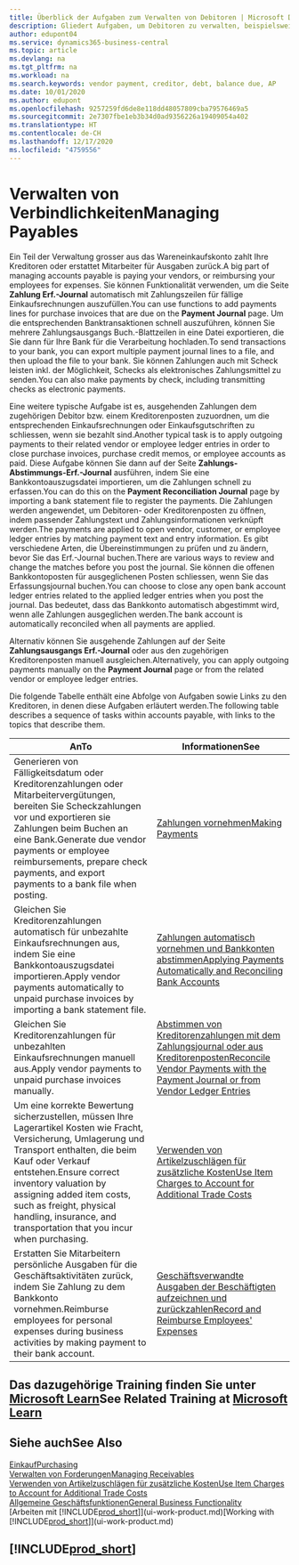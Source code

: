 ```yaml
---
title: Überblick der Aufgaben zum Verwalten von Debitoren | Microsoft Docs
description: Gliedert Aufgaben, um Debitoren zu verwalten, beispielsweise zahlende Gläubiger oder ausgehende Zahlungen an Buch-Posten, um Rechnungen oder Gutschriften zu schliessen.
author: edupont04
ms.service: dynamics365-business-central
ms.topic: article
ms.devlang: na
ms.tgt_pltfrm: na
ms.workload: na
ms.search.keywords: vendor payment, creditor, debt, balance due, AP
ms.date: 10/01/2020
ms.author: edupont
ms.openlocfilehash: 9257259fd6de8e118dd48057809cba79576469a5
ms.sourcegitcommit: 2e7307fbe1eb3b34d0ad9356226a19409054a402
ms.translationtype: HT
ms.contentlocale: de-CH
ms.lasthandoff: 12/17/2020
ms.locfileid: "4759556"
---
```

# <a name="managing-payables"></a><span data-ttu-id="3bb5d-103">Verwalten von Verbindlichkeiten</span><span class="sxs-lookup"><span data-stu-id="3bb5d-103">Managing Payables</span></span>

<span data-ttu-id="3bb5d-104">Ein Teil der Verwaltung grosser aus das Wareneinkaufskonto zahlt Ihre Kreditoren oder erstattet Mitarbeiter für Ausgaben zurück.</span><span class="sxs-lookup"><span data-stu-id="3bb5d-104">A big part of managing accounts payable is paying your vendors, or reimbursing your employees for expenses.</span></span> <span data-ttu-id="3bb5d-105">Sie können Funktionalität verwenden, um die Seite **Zahlung Erf.-Journal** automatisch mit Zahlungszeilen für fällige Einkaufsrechnungen auszufüllen.</span><span class="sxs-lookup"><span data-stu-id="3bb5d-105">You can use functions to add payments lines for purchase invoices that are due on the **Payment Journal** page.</span></span> <span data-ttu-id="3bb5d-106">Um die entsprechenden Banktransaktionen schnell auszuführen, können Sie mehrere Zahlungsausgangs Buch.-Blattzeilen in eine Datei exportieren, die Sie dann für Ihre Bank für die Verarbeitung hochladen.</span><span class="sxs-lookup"><span data-stu-id="3bb5d-106">To send transactions to your bank, you can export multiple payment journal lines to a file, and then upload the file to your bank.</span></span> <span data-ttu-id="3bb5d-107">Sie können Zahlungen auch mit Scheck leisten inkl. der Möglichkeit, Schecks als elektronisches Zahlungsmittel zu senden.</span><span class="sxs-lookup"><span data-stu-id="3bb5d-107">You can also make payments by check, including transmitting checks as electronic payments.</span></span>

<span data-ttu-id="3bb5d-108">Eine weitere typische Aufgabe ist es, ausgehenden Zahlungen dem zugehörigen Debitor bzw. einem Kreditorenposten zuzuordnen, um die entsprechenden Einkaufsrechnungen oder Einkaufsgutschriften zu schliessen, wenn sie bezahlt sind.</span><span class="sxs-lookup"><span data-stu-id="3bb5d-108">Another typical task is to apply outgoing payments to their related vendor or employee ledger entries in order to close purchase invoices, purchase credit memos, or employee accounts as paid.</span></span> <span data-ttu-id="3bb5d-109">Diese Aufgabe können Sie dann auf der Seite **Zahlungs-Abstimmungs-Erf.-Journal** ausführen, indem Sie eine Bankkontoauszugsdatei importieren, um die Zahlungen schnell zu erfassen.</span><span class="sxs-lookup"><span data-stu-id="3bb5d-109">You can do this on the **Payment Reconciliation Journal** page by importing a bank statement file to register the payments.</span></span> <span data-ttu-id="3bb5d-110">Die Zahlungen werden angewendet, um Debitoren- oder Kreditorenposten zu öffnen, indem passender Zahlungstext und Zahlungsinformationen verknüpft werden.</span><span class="sxs-lookup"><span data-stu-id="3bb5d-110">The payments are applied to open vendor, customer, or employee ledger entries by matching payment text and entry information.</span></span> <span data-ttu-id="3bb5d-111">Es gibt verschiedene Arten, die Übereinstimmungen zu prüfen und zu ändern, bevor Sie das Erf.-Journal buchen.</span><span class="sxs-lookup"><span data-stu-id="3bb5d-111">There are various ways to review and change the matches before you post the journal.</span></span> <span data-ttu-id="3bb5d-112">Sie können die offenen Bankkontoposten für ausgeglichenen Posten schliessen, wenn Sie das Erfassungsjournal buchen.</span><span class="sxs-lookup"><span data-stu-id="3bb5d-112">You can choose to close any open bank account ledger entries related to the applied ledger entries when you post the journal.</span></span> <span data-ttu-id="3bb5d-113">Das bedeutet, dass das Bankkonto automatisch abgestimmt wird, wenn alle Zahlungen ausgeglichen werden.</span><span class="sxs-lookup"><span data-stu-id="3bb5d-113">The bank account is automatically reconciled when all payments are applied.</span></span>

<span data-ttu-id="3bb5d-114">Alternativ können Sie ausgehende Zahlungen auf der Seite **Zahlungsausgangs Erf.-Journal** oder aus den zugehörigen Kreditorenposten manuell ausgleichen.</span><span class="sxs-lookup"><span data-stu-id="3bb5d-114">Alternatively, you can apply outgoing payments manually on the **Payment Journal** page or from the related vendor or employee ledger entries.</span></span>

<span data-ttu-id="3bb5d-115">Die folgende Tabelle enthält eine Abfolge von Aufgaben sowie Links zu den Kreditoren, in denen diese Aufgaben erläutert werden.</span><span class="sxs-lookup"><span data-stu-id="3bb5d-115">The following table describes a sequence of tasks within accounts payable, with links to the topics that describe them.</span></span>

| <span data-ttu-id="3bb5d-116">An</span><span class="sxs-lookup"><span data-stu-id="3bb5d-116">To</span></span> | <span data-ttu-id="3bb5d-117">Informationen</span><span class="sxs-lookup"><span data-stu-id="3bb5d-117">See</span></span> |
| --- | --- |
| <span data-ttu-id="3bb5d-118">Generieren von Fälligkeitsdatum oder Kreditorenzahlungen oder Mitarbeitervergütungen, bereiten Sie Scheckzahlungen vor und exportieren sie Zahlungen beim Buchen an eine Bank.</span><span class="sxs-lookup"><span data-stu-id="3bb5d-118">Generate due vendor payments or employee reimbursements, prepare check payments, and export payments to a bank file when posting.</span></span> |[<span data-ttu-id="3bb5d-119">Zahlungen vornehmen</span><span class="sxs-lookup"><span data-stu-id="3bb5d-119">Making Payments</span></span>](payables-make-payments.md) |
| <span data-ttu-id="3bb5d-120">Gleichen Sie Kreditorenzahlungen automatisch für unbezahlte Einkaufsrechnungen aus, indem Sie eine Bankkontoauszugsdatei importieren.</span><span class="sxs-lookup"><span data-stu-id="3bb5d-120">Apply vendor payments automatically to unpaid purchase invoices by importing a bank statement file.</span></span> |[<span data-ttu-id="3bb5d-121">Zahlungen automatisch vornehmen und Bankkonten abstimmen</span><span class="sxs-lookup"><span data-stu-id="3bb5d-121">Applying Payments Automatically and Reconciling Bank Accounts</span></span>](receivables-apply-payments-auto-reconcile-bank-accounts.md) |
| <span data-ttu-id="3bb5d-122">Gleichen Sie Kreditorenzahlungen für unbezahlten Einkaufsrechnungen manuell aus.</span><span class="sxs-lookup"><span data-stu-id="3bb5d-122">Apply vendor payments to unpaid purchase invoices manually.</span></span> |[<span data-ttu-id="3bb5d-123">Abstimmen von Kreditorenzahlungen mit dem Zahlungsjournal oder aus Kreditorenposten</span><span class="sxs-lookup"><span data-stu-id="3bb5d-123">Reconcile Vendor Payments with the Payment Journal or from Vendor Ledger Entries</span></span>](payables-how-apply-purchase-transactions-manually.md) |
|<span data-ttu-id="3bb5d-124">Um eine korrekte Bewertung sicherzustellen, müssen Ihre Lagerartikel Kosten wie Fracht, Versicherung, Umlagerung und Transport enthalten, die beim Kauf oder Verkauf entstehen.</span><span class="sxs-lookup"><span data-stu-id="3bb5d-124">Ensure correct inventory valuation by assigning added item costs, such as freight, physical handling, insurance, and transportation that you incur when purchasing.</span></span>|[<span data-ttu-id="3bb5d-125">Verwenden von Artikelzuschlägen für zusätzliche Kosten</span><span class="sxs-lookup"><span data-stu-id="3bb5d-125">Use Item Charges to Account for Additional Trade Costs</span></span>](payables-how-assign-item-charges.md)|
|<span data-ttu-id="3bb5d-126">Erstatten Sie Mitarbeitern persönliche Ausgaben für die Geschäftsaktivitäten zurück, indem Sie Zahlung zu dem Bankkonto vornehmen.</span><span class="sxs-lookup"><span data-stu-id="3bb5d-126">Reimburse employees for personal expenses during business activities by making payment to their bank account.</span></span>|[<span data-ttu-id="3bb5d-127">Geschäftsverwandte Ausgaben der Beschäftigten aufzeichnen und zurückzahlen</span><span class="sxs-lookup"><span data-stu-id="3bb5d-127">Record and Reimburse Employees' Expenses</span></span>](finance-how-record-reimburse-employee-expenses.md)|

## <a name="see-related-training-at-microsoft-learn"></a><span data-ttu-id="3bb5d-128">Das dazugehörige Training finden Sie unter [Microsoft Learn](/learn/paths/process-customer-vendor-payments-dynamics-365-business-central/)</span><span class="sxs-lookup"><span data-stu-id="3bb5d-128">See Related Training at [Microsoft Learn](/learn/paths/process-customer-vendor-payments-dynamics-365-business-central/)</span></span>

## <a name="see-also"></a><span data-ttu-id="3bb5d-129">Siehe auch</span><span class="sxs-lookup"><span data-stu-id="3bb5d-129">See Also</span></span>
[<span data-ttu-id="3bb5d-130">Einkauf</span><span class="sxs-lookup"><span data-stu-id="3bb5d-130">Purchasing</span></span>](purchasing-manage-purchasing.md)  
[<span data-ttu-id="3bb5d-131">Verwalten von Forderungen</span><span class="sxs-lookup"><span data-stu-id="3bb5d-131">Managing Receivables</span></span>](receivables-manage-receivables.md)  
[<span data-ttu-id="3bb5d-132">Verwenden von Artikelzuschlägen für zusätzliche Kosten</span><span class="sxs-lookup"><span data-stu-id="3bb5d-132">Use Item Charges to Account for Additional Trade Costs</span></span>](payables-how-assign-item-charges.md)  
[<span data-ttu-id="3bb5d-133">Allgemeine Geschäftsfunktionen</span><span class="sxs-lookup"><span data-stu-id="3bb5d-133">General Business Functionality</span></span>](ui-across-business-areas.md)  
<span data-ttu-id="3bb5d-134">[Arbeiten mit [!INCLUDE[prod_short](includes/prod_short.md)]](ui-work-product.md)</span><span class="sxs-lookup"><span data-stu-id="3bb5d-134">[Working with [!INCLUDE[prod_short](includes/prod_short.md)]](ui-work-product.md)</span></span>

## [!INCLUDE[prod_short](includes/free_trial_md.md)]  
